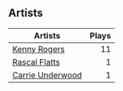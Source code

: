 ## Artists
Artists | Plays 
----- | -----: 
[Kenny Rogers](/artists/kenny-rogers-4261) | 11
[Rascal Flatts](/artists/rascal-flatts-41050) | 1
[Carrie Underwood](/artists/carrie-underwood-89416) | 1

